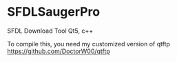 # SFDLSaugerPro
SFDL Download Tool Qt5, c++

To compile this, you need my customized version of qtftp https://github.com/DoctorW00/qtftp
